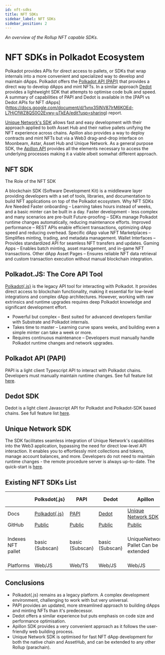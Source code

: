 ```yaml
---
id: nft-sdks 
title: NFT SDKs
sidebar_label: NFT SDKs
sidebar_position: 2
---
```


_An overview of the Rollup NFT capable SDKs._

# NFT SDKs in Polkadot Ecosystem

Polkadot provides APIs for direct access to pallets, or SDKs that wrap internals into a more convenient and specialized way to develop and maintain dApps. 
Polkadot offers the [Polkadot API (PAPI)](https://papi.how/) that provides a  direct way to develop dApps and mint NFTs. In a similar approach [Dedot](https://github.com/dedotdev/dedot) provides a lightweight SDK that attempts to optimise code bulk and speed. 
A summary of capabilities of PAPI and Dedot is available in the [PAPI vs Dedot APIs for NFT dApps] (https://docs.google.com/document/d/1vnx35lNV87IrM6KOEd-L7HjCfWZ8QS0O2Evwy-uTkEA/edit?usp=sharing) report.

[Unique Network's SDK](https://docs.unique.network/build/sdk/v2/quick-start.html) allows fast and easy development with their approach applied to both Asset Hub and their native pallets unifying the NFT experience across chains. Apillon also provides a way to deploy contracts and mint NFTs but via a Web3 drag-and-drop interface on Moonbeam, Astar, Asset Hub and Unique Network. As a general purpose SDK, the [Apillon API](https://wiki.apillon.io/build/1-apillon-api.html) provides all the elements necessary to access the underlying processes making it a viable albeit somwhat different approach.


## NFT SDK

The Role of the NFT SDK

A blockchain SDK (Software Development Kit) is a middleware layer providing developers with a set of tools, libraries, and documentation to build NFT applications on top of the Polkadot ecosystem.
Why NFT SDKs Are Needed
Faster onboarding – Learning takes hours instead of weeks, and a basic minter can be built in a day.
Faster development - less complex and many scenarios are pre-built
Future-proofing – SDKs manage Polkadot runtime changes automatically, reducing maintenance efforts.
Improved performance – REST APIs enable efficient transactions, optimizing dApp speed and reducing overhead.
Specific dApp value
NFT Marketplaces – Simplifies minting, trading, and metadata management.
Wallet Interfaces – Provides standardized API for seamless NFT transfers and updates.
Gaming Apps – Enables batch minting, asset management, and in-game NFT transactions.
Other dApp Asset Pages – Ensures reliable NFT data retrieval and custom transaction execution without manual blockchain integration.


## Polkadot.JS: The Core API Tool

[Polkadot\{.js\}](https://polkadot.js.org/docs/api/)  is the legacy API tool for interacting with Polkadot. It provides direct access to blockchain functionality, making it essential for low-level integrations and complex dApp architectures. However, working with raw extrinsics and runtime upgrades requires deep Polkadot knowledge and significant development effort.

- Powerful but complex – Best suited for advanced developers familiar with Substrate and Polkadot internals.
- Takes time to master – Learning curve spans weeks, and building even a simple minter can take a week or more.
- Requires continuous maintenance – Developers must manually handle Polkadot runtime changes and network upgrades.

## Polkadot API (PAPI)

PAPI is a light client Typescript API to interact with Polkadot chains. Developers must manually maintain runtime changes. See full feature list [here](https://github.com/polkadot-api/polkadot-api#features).

## Dedot SDK

Dedot is a light client Javascript API for Polkadot and Polkadot-SDK based chains. See full feature list [here](https://github.com/dedotdev/dedot#features).

## Unique Network SDK

The SDK facilitates seamless integration of Unique Network's capabilities into the Web3 application, bypassing the need for direct low-level API interaction. It enables you to effortlessly mint collections and tokens, manage account balances, and more. Developers do not need to maintain runtime changes - the remote procedure server is always up-to-date. The quick-start is [here](https://docs.unique.network/build/sdk/v2/quick-start.html).

## Existing NFT SDKs List

|  | Polksdot\{.js\} | PAPI | Dedot | Apillon | Unique Network |
| --- | --- | --- | --- | --- | --- |
| Docs |[Polkadot\{.js\}](https://polkadot.js.org/docs/)|[PAPI](https://papi.how/getting-started)|[Dedot](https://docs.dedot.dev/)| [Unique Network SDK](https://sdk-docs.apillon.io/) | [Documentation](https://docs.unique.network/build/sdk/getting-started.html) |
| GitHub |[Public](https://github.com/polkadot-js/docs)|[Public](https://github.com/polkadot-api/polkadot-api)|[Public](https://github.com/dedotdev/dedot)| [Public](https://github.com/Apillon/sdk) | Private |
| Indexes NFT pallet |basic (Subscan)|basic (Subscan)|basic (Subscan)| UniqueNetwork Pallet Can be extended | UniqueNetwork Pallet Pallet NFTs (MVP) Pallet Uniques (MVP) |
| Platforms | Web/JS | Web/TS | Web/JS | Web/JS | Web/TS |

## Conclusions

- Polkadot\{.js\} remains as a legacy platform. A complex development environment, challenging to work with but very universal. 
- PAPI provides an updated, more streamlined approach to building dApps and minting NFTs than it's predecessor.
- Dedot offers a similar experience but puts emphasis on code size and performance optimisation.
- Apillon SDK provides a very convenient approach as it follows the user-friendly web building process.
- Unique Network SDK is optimised for fast NFT dApp development for both the native chain and AssetHub, and can be extended to any other Rollup (parachain).
